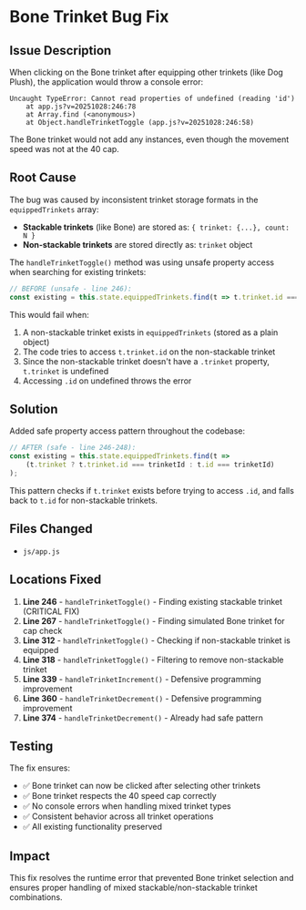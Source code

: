# Bone Trinket Bug Fix

## Issue Description
When clicking on the Bone trinket after equipping other trinkets (like Dog Plush), the application would throw a console error:
```
Uncaught TypeError: Cannot read properties of undefined (reading 'id')
    at app.js?v=20251028:246:78
    at Array.find (<anonymous>)
    at Object.handleTrinketToggle (app.js?v=20251028:246:58)
```

The Bone trinket would not add any instances, even though the movement speed was not at the 40 cap.

## Root Cause
The bug was caused by inconsistent trinket storage formats in the `equippedTrinkets` array:
- **Stackable trinkets** (like Bone) are stored as: `{ trinket: {...}, count: N }`
- **Non-stackable trinkets** are stored directly as: `trinket` object

The `handleTrinketToggle()` method was using unsafe property access when searching for existing trinkets:
```javascript
// BEFORE (unsafe - line 246):
const existing = this.state.equippedTrinkets.find(t => t.trinket.id === trinketId);
```

This would fail when:
1. A non-stackable trinket exists in `equippedTrinkets` (stored as a plain object)
2. The code tries to access `t.trinket.id` on the non-stackable trinket
3. Since the non-stackable trinket doesn't have a `.trinket` property, `t.trinket` is undefined
4. Accessing `.id` on undefined throws the error

## Solution
Added safe property access pattern throughout the codebase:
```javascript
// AFTER (safe - line 246-248):
const existing = this.state.equippedTrinkets.find(t => 
    (t.trinket ? t.trinket.id === trinketId : t.id === trinketId)
);
```

This pattern checks if `t.trinket` exists before trying to access `.id`, and falls back to `t.id` for non-stackable trinkets.

## Files Changed
- `js/app.js`

## Locations Fixed
1. **Line 246** - `handleTrinketToggle()` - Finding existing stackable trinket (CRITICAL FIX)
2. **Line 267** - `handleTrinketToggle()` - Finding simulated Bone trinket for cap check
3. **Line 312** - `handleTrinketToggle()` - Checking if non-stackable trinket is equipped
4. **Line 318** - `handleTrinketToggle()` - Filtering to remove non-stackable trinket
5. **Line 339** - `handleTrinketIncrement()` - Defensive programming improvement
6. **Line 360** - `handleTrinketDecrement()` - Defensive programming improvement
7. **Line 374** - `handleTrinketDecrement()` - Already had safe pattern

## Testing
The fix ensures:
- ✅ Bone trinket can now be clicked after selecting other trinkets
- ✅ Bone trinket respects the 40 speed cap correctly
- ✅ No console errors when handling mixed trinket types
- ✅ Consistent behavior across all trinket operations
- ✅ All existing functionality preserved

## Impact
This fix resolves the runtime error that prevented Bone trinket selection and ensures proper handling of mixed stackable/non-stackable trinket combinations.
